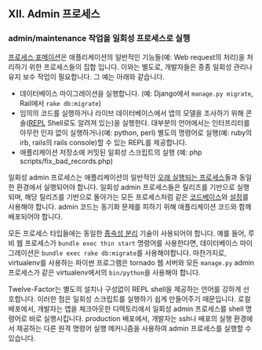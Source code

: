 ## XII. Admin 프로세스
### admin/maintenance 작업을 일회성 프로세스로 실행

[프로세스 포메이션](./concurrency)은 애플리케이션의 일반적인 기능들(예: Web request의 처리)을 처리하기 위한 프로세스들의 집합 입니다. 이와는 별도로, 개발자들은 종종 일회성 관리나 유지 보수 작업이 필요합니다. 그 예는 아래와 같습니다.

* 데이터베이스 마이그레이션을 실행합니다. (예: Django에서 `manage.py migrate`, Rail에서 `rake db:migrate`)
* 임의의 코드를 실행하거나 라이브 데이터베이스에서 앱의 모델을 조사하기 위해 콘솔([REPL](http://en.wikipedia.org/wiki/Read-eval-print_loop) Shell로도 알려져 있는)을 실행한다. 대부분의 언어에서는 인터프리터를 아무런 인자 없이 실행하거나(예: python, perl) 별도의 명령어로 실행(예: ruby의 irb, rails의 rails console)할 수 있는 REPL를 제공합니다.
* 애플리케이션 저장소에 커밋된 일회성 스크립트의 실행 (예: php scripts/fix_bad_records.php)

일회성 admin 프로세스는 애플리케이션의 일반적인 [오래 실행되는 프로세스](./processes)들과 동일한 환경에서 실행되어야 합니다. 일회성 admin 프로세스들은 릴리즈를 기반으로 실행되며, 해당 릴리즈를 기반으로 돌아가는 모든 프로세스처럼 같은 [코드베이스](./codebase)와 [설정](./config)를 사용해야 합니다. admin 코드는 동기화 문제를 피하기 위해 애플리케이션 코드와 함께 배포되어야 합니다.

모든 프로세스 타입들에는 동일한 [종속성 분리](./dependencies) 기술이 사용되어야 합니다. 예를 들어,
루비 웹 프로세스가 `bundle exec thin start` 명령어를 사용한다면, 데이터베이스 마이그레이션은 `bundle exec rake db:migrate`를 사용해야합니다. 마찬가지로, virtualenv를 사용하는 파이썬 프로그램은 tornado 웹 서버와 모든 `manage.py`  admin 프로세스가 같은 virtualenv에서의 `bin/python`을 사용해야 합니다.

Twelve-Factor는 별도의 설치나 구성없이 REPL shell을 제공하는 언어를 강하게 선호합니다. 이러한 점은 일회성 스크립트를 실행하기 쉽게 만들어주기 때문입니다. 로컬 배포에서, 개발자는 앱을 체크아웃한 디렉토리에서 일회성 admin 프로세스를 shell 명령어로 바로 실행시킵니다. production 배포에서, 개발자는 ssh나 배포의 실행 환경에서 제공하는 다른 원격 명령어 실행 메커니즘을 사용하여 admin 프로세스를 실행할 수 있습니다.